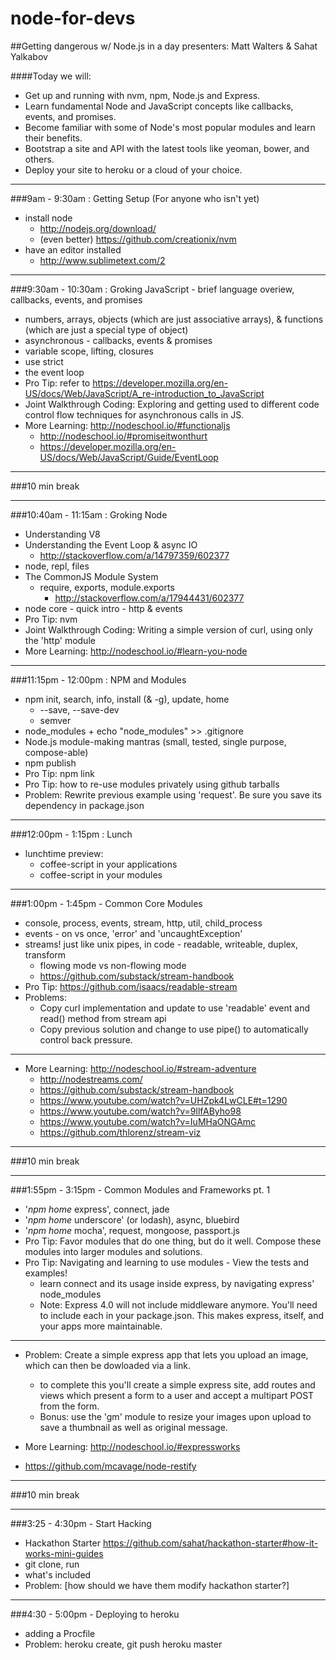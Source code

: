 node-for-devs
==============
##Getting dangerous w/ Node.js in a day
presenters: Matt Walters & Sahat Yalkabov

####Today we will: 

- Get up and running with nvm, npm, Node.js and Express.
- Learn fundamental Node and JavaScript concepts like callbacks, events, and promises.
- Become familiar with some of Node's most popular modules and learn their benefits.
- Bootstrap a site and API with the latest tools like yeoman, bower, and others.
- Deploy your site to heroku or a cloud of your choice.

---

###9am - 9:30am : Getting Setup (For anyone who isn't yet)
- install node
  - http://nodejs.org/download/
  - (even better) https://github.com/creationix/nvm
- have an editor installed
  - http://www.sublimetext.com/2

---

###9:30am - 10:30am : Groking JavaScript - brief language overiew, callbacks, events, and promises
- numbers, arrays, objects (which are just associative arrays), & functions (which are just a special type of object)
- asynchronous - callbacks, events & promises
- variable scope, lifting, closures 
- use strict
- the event loop 
- Pro Tip: refer to https://developer.mozilla.org/en-US/docs/Web/JavaScript/A_re-introduction_to_JavaScript
- Joint Walkthrough Coding:  Exploring and getting used to different code control flow techniques for asynchronous calls in JS. 
- More Learning: http://nodeschool.io/#functionaljs
  - http://nodeschool.io/#promiseitwonthurt
  - https://developer.mozilla.org/en-US/docs/Web/JavaScript/Guide/EventLoop

---

###10 min break 

---

###10:40am - 11:15am : Groking Node
- Understanding V8
- Understanding the Event Loop & async IO
  - http://stackoverflow.com/a/14797359/602377
- node, repl, files
- The CommonJS Module System
  - require, exports, module.exports
    - http://stackoverflow.com/a/17944431/602377
- node core - quick intro - http & events
- Pro Tip: nvm
- Joint Walkthrough Coding: Writing a simple version of curl, using only the 'http' module
- More Learning: http://nodeschool.io/#learn-you-node

---

###11:15pm - 12:00pm : NPM and Modules
- npm init, search, info, install (& -g), update, home
  - --save, --save-dev
  - semver
- node\_modules + echo "node_modules" >> .gitignore
- Node.js module-making mantras (small, tested, single purpose, compose-able)
- npm publish
- Pro Tip: npm link
- Pro Tip: how to re-use modules privately using github tarballs
- Problem: Rewrite previous example using 'request'. Be sure you save its dependency in package.json

---

###12:00pm - 1:15pm : Lunch 
- lunchtime preview: 
  - coffee-script in your applications
  - coffee-script in your modules

---


###1:00pm - 1:45pm - Common Core Modules
- console, process, events, stream, http, util, child_process
- events - on vs once, 'error' and 'uncaughtException'
- streams! just like unix pipes, in code - readable, writeable, duplex, transform
  - flowing mode vs non-flowing mode
  - https://github.com/substack/stream-handbook
- Pro Tip: https://github.com/isaacs/readable-stream
- Problems: 
  - Copy curl implementation and update to use 'readable' event and read() method from stream api
  - Copy previous solution and change to use pipe() to automatically control back pressure. 

---

- More Learning:  http://nodeschool.io/#stream-adventure
  - http://nodestreams.com/
  - https://github.com/substack/stream-handbook
  - https://www.youtube.com/watch?v=UHZpk4LwCLE#t=1290
  - https://www.youtube.com/watch?v=9llfAByho98
  - https://www.youtube.com/watch?v=IuMHaONGAmc
  - https://github.com/thlorenz/stream-viz

---

###10 min break

---

###1:55pm - 3:15pm - Common Modules and Frameworks pt. 1
- '_npm home_ express', connect, jade
- '_npm home_ underscore' (or lodash), async, bluebird
- '_npm home_ mocha', request, mongoose, passport.js
- Pro Tip: Favor modules that do one thing, but do it well. Compose these modules into larger modules and solutions.
- Pro Tip: Navigating and learning to use modules - View the tests and examples!
  - learn connect and its usage inside express, by navigating express' node_modules
  - Note: Express 4.0 will not include middleware anymore. You'll need to include each in your package.json. This makes express, itself, and your apps more maintainable.

---  

- Problem: Create a simple express app that lets you upload an image, which can then be dowloaded via a link.
  - to complete this you'll create a simple express site, add routes and views which present a form to a user and accept a multipart POST from the form. 
  - Bonus: use the 'gm' module to resize your images upon upload to save a thumbnail as well as original message. 

- More Learning: http://nodeschool.io/#expressworks
- https://github.com/mcavage/node-restify

---

###10 min break

---

###3:25 - 4:30pm - Start Hacking
- Hackathon Starter https://github.com/sahat/hackathon-starter#how-it-works-mini-guides
- git clone, run
- what's included
- Problem: [how should we have them modify hackathon starter?]

---

###4:30 - 5:00pm - Deploying to heroku
- adding a Procfile
- Problem: heroku create, git push heroku master
